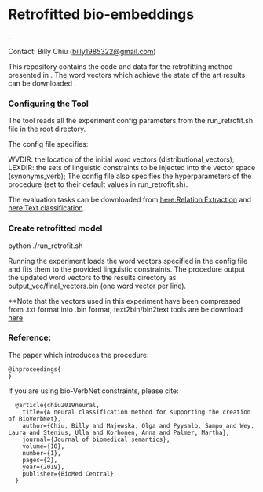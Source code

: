 # Retrofitted bio-embeddings

<PAPER NAME>.

Contact: Billy Chiu (billy1985322@gmail.com)

This repository contains the code and data for the retrofitting method presented in <PAPER NAME>. The word vectors which achieve the state of the art results can be downloaded <VECTOR LINK>.

### Configuring the Tool
The tool reads all the experiment config parameters from the run_retrofit.sh file in the root directory.

The config file specifies:

WVDIR: the location of the initial word vectors (distributional_vectors);
LEXDIR: the sets of linguistic constraints to be injected into the vector space (synonyms_verb);
The config file also specifies the hyperparameters of the procedure (set to their default values in run_retrofit.sh).

The evaluation tasks can be downloaded from [here:Relation Extraction](https://github.com/jbjorne/TEES) and [here:Text classification](https://github.com/cambridgeltl/multilabel-nn).

### Create retrofitted model
python ./run_retrofit.sh

Running the experiment loads the word vectors specified in the config file and fits them to the provided linguistic constraints. The procedure output the updated word vectors to the results directory as output_vec/final_vectors.bin (one word vector per line).

**Note that the vectors used in this experiment have been compressed from .txt format into .bin format, text2bin/bin2text tools are be download [here](https://github.com/marekrei/convertvec) 

### Reference:
The paper which introduces the procedure:
 ```
 @inproceedings{
 }
 ```
 
If you are using bio-VerbNet constraints, please cite:
```
  @article{chiu2019neural,
    title={A neural classification method for supporting the creation of BioVerbNet},
    author={Chiu, Billy and Majewska, Olga and Pyysalo, Sampo and Wey, Laura and Stenius, Ulla and Korhonen, Anna and Palmer, Martha},
    journal={Journal of biomedical semantics},
    volume={10},
    number={1},
    pages={2},
    year={2019},
    publisher={BioMed Central}
  }
 ```
